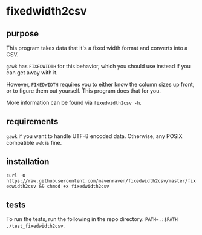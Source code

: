 # fixedwidth2csv


## purpose
This program takes data that it's a fixed width format and converts into a CSV.

`gawk` has `FIXEDWIDTH` for this behavior, which you should use instead if you can get away with it.
 
However, `FIXEDWIDTH` requires you to either know the column sizes up front, or to figure them out yourself. This program does that for you.

More information can be found via `fixedwidth2csv -h`.

## requirements
`gawk` if you want to handle UTF-8 encoded data. Otherwise, any POSIX compatible `awk` is fine.

## installation
`curl -O https://raw.githubusercontent.com/mavenraven/fixedwidth2csv/master/fixedwidth2csv && chmod +x fixedwidth2csv`

## tests
To run the tests, run the following in the repo directory: `PATH=.:$PATH ./test_fixedwidth2csv`.